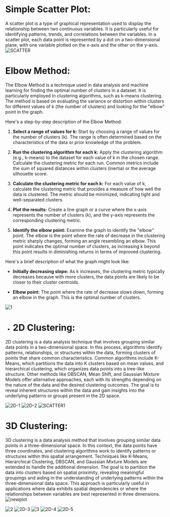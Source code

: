 # Simple Scatter Plot:
A scatter plot is a type of graphical representation used to display the relationship between two continuous variables. It is particularly useful for identifying patterns, trends, and correlations between the variables. In a scatter plot, each data point is represented by a dot on a two-dimensional plane, with one variable plotted on the x-axis and the other on the y-axis.
![SCATTER](https://github.com/Rutuja-Salunke/walmart-sales-dataset-using-KMeans/assets/102023809/9bd8f1b0-55fd-4114-92c5-53ae8021d409)
# Elbow Method:
The Elbow Method is a technique used in data analysis and machine learning for finding the optimal number of clusters in a dataset. It is particularly employed in clustering algorithms, such as k-means clustering. The method is based on evaluating the variance or distortion within clusters for different values of k (the number of clusters) and looking for the "elbow" point in the graph.

Here's a step-by-step description of the Elbow Method:

1. **Select a range of values for k:** Start by choosing a range of values for the number of clusters (k). The range is often determined based on the characteristics of the data or prior knowledge of the problem.

2. **Run the clustering algorithm for each k:** Apply the clustering algorithm (e.g., k-means) to the dataset for each value of k in the chosen range. Calculate the clustering metric for each run. Common metrics include the sum of squared distances within clusters (inertia) or the average silhouette score.

3. **Calculate the clustering metric for each k:** For each value of k, calculate the clustering metric that provides a measure of how well the data is clustered. The metric should be minimized, indicating tight and well-separated clusters.

4. **Plot the results:** Create a line graph or a curve where the x-axis represents the number of clusters (k), and the y-axis represents the corresponding clustering metric.

5. **Identify the elbow point:** Examine the graph to identify the "elbow" point. The elbow is the point where the rate of decrease in the clustering metric sharply changes, forming an angle resembling an elbow. This point indicates the optimal number of clusters, as increasing k beyond this point results in diminishing returns in terms of improved clustering.

Here's a brief description of what the graph might look like:

- **Initially decreasing slope:** As k increases, the clustering metric typically decreases because with more clusters, the data points are likely to be closer to their cluster centroids.

- **Elbow point:** The point where the rate of decrease slows down, forming an elbow in the graph. This is the optimal number of clusters.

![1](https://github.com/Rutuja-Salunke/walmart-sales-dataset-using-KMeans/assets/102023809/346038d9-5667-47ff-9b86-5195ba78ca25)
- # 2D Clustering:

2D clustering is a data analysis technique that involves grouping similar data points in a two-dimensional space. In this process, algorithms identify patterns, relationships, or structures within the data, forming clusters of points that share common characteristics. Common algorithms include K-Means, which partitions the data into K clusters based on mean values, and hierarchical clustering, which organizes data points into a tree-like structure. Other methods like DBSCAN, Mean Shift, and Gaussian Mixture Models offer alternative approaches, each with its strengths depending on the nature of the data and the desired clustering outcomes. The goal is to reveal inherent structures within the data and gain insights into the underlying patterns or groups present in the 2D space.

![2D-1](https://github.com/Rutuja-Salunke/walmart-sales-dataset-using-KMeans/assets/102023809/843cfac0-a1af-4fda-80dc-5840a165b756)
![2D-2](https://github.com/Rutuja-Salunke/walmart-sales-dataset-using-KMeans/assets/102023809/e0ea0d5b-3c60-4694-af59-a2d360a48608)
![SCATTER1](https://github.com/Rutuja-Salunke/walmart-sales-dataset-using-KMeans/assets/102023809/2da8fffd-440a-4c04-9f97-34cbb2f497b0)
# 3D Clustering:

3D clustering is a data analysis method that involves grouping similar data points in a three-dimensional space. In this context, the data points have three coordinates, and clustering algorithms work to identify patterns or structures within this spatial arrangement. Techniques like K-Means, Hierarchical Clustering, DBSCAN, and Gaussian Mixture Models are extended to handle the additional dimension. The goal is to partition the data into clusters based on spatial proximity, revealing meaningful groupings and aiding in the understanding of underlying patterns within the three-dimensional data space. This approach is particularly useful in applications where data exhibits spatial dependencies or where the relationships between variables are best represented in three dimensions.
![newplot](https://github.com/Rutuja-Salunke/walmart-sales-dataset-using-KMeans/assets/102023809/2d434cd3-338e-402b-8446-b275297867ba)

![2](https://github.com/Rutuja-Salunke/walmart-sales-dataset-using-KMeans/assets/102023809/39ea0162-a54b-43d4-8d50-80d15ed2468b)
![2D-3](https://github.com/Rutuja-Salunke/walmart-sales-dataset-using-KMeans/assets/102023809/2d1dce90-a10a-4126-8e0b-a35f846ed93c)
![3](https://github.com/Rutuja-Salunke/walmart-sales-dataset-using-KMeans/assets/102023809/074b4691-6b94-46d6-a9bb-45f64735e541)
![2D-4](https://github.com/Rutuja-Salunke/walmart-sales-dataset-using-KMeans/assets/102023809/d5e26692-c6bf-4cd7-b1d2-c8d17e3d61b4)
![2D-5](https://github.com/Rutuja-Salunke/walmart-sales-dataset-using-KMeans/assets/102023809/03746fac-3895-4230-bd70-8891a90f1601)

